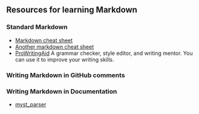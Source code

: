 ## Resources for learning Markdown

### Standard Markdown
* [Markdown cheat sheet](https://github.com/adam-p/markdown-here/wiki/Markdown-Cheatsheet)
* [Another markdown cheat sheet](https://www.markdownguide.org/cheat-sheet)
* [ProWritingAid](https://prowritingaid.com/) A grammar checker, style editor, 
  and writing mentor. You can use it to improve your writing skills.
  
### Writing Markdown in GitHub comments

### Writing Markdown in Documentation
* [myst_parser](https://myst-parser.readthedocs.io)
